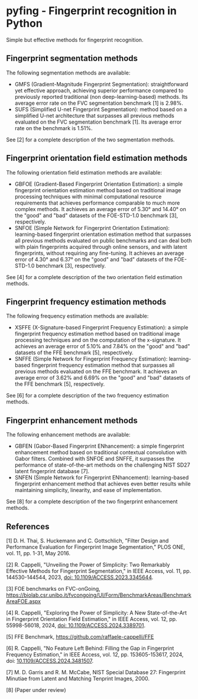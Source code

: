 # pyfing - Fingerprint recognition in Python

Simple but effective methods for fingerprint recognition.


## Fingerprint segmentation methods
The following segmentation methods are available:
- GMFS (Gradient-Magnitude Fingerprint Segmentation): straightforward yet effective approach, achieving superior performance compared to previously reported traditional (non deep-learning-based) methods. Its average error rate on the FVC segmentation benchmark \[1\] is 2.98%.
- SUFS (Simplified U-net Fingerprint Segmentation): method based on a simplified U-net architecture that surpasses all previous methods evaluated on the FVC segmentation benchmark \[1\]. Its average error rate on the benchmark is 1.51%.

See \[2\] for a complete description of the two segmentation methods.


## Fingerprint orientation field estimation methods
The following orientation field estimation methods are available:
- GBFOE (Gradient-Based Fingerprint Orientation Estimation): a simple fingerprint orientation estimation method based on traditional image processing techniques with minimal computational resource requirements that achieves performance comparable to much more complex methods. It achieves an average error of 5.30° and 14.40° on the "good" and "bad" datasets of the FOE-STD-1.0 benchmark \[3\], respectively.
- SNFOE (Simple Network for Fingerprint Orientation Estimation): learning-based fingerprint orientation estimation method that surpasses all previous methods evaluated on public benchmarks and can deal both with plain fingerprints acquired through online sensors, and with latent fingerprints, without requiring any fine-tuning. It achieves an average error of 4.30° and 6.37° on the "good" and "bad" datasets of the FOE-STD-1.0 benchmark \[3\], respectively.

See \[4\] for a complete description of the two orientation field estimation methods.


## Fingerprint frequency estimation methods
The following frequency estimation methods are available:
- XSFFE (X-Signature-based Fingerprint Frequency Estimation): a simple fingerprint frequency estimation method based on traditional image processing techniques and on the computation of the x-signature. It achieves an average error of 5.10% and 7.84%	on the "good" and "bad" datasets of the FFE benchmark \[5\], respectively.
- SNFFE (Simple Network for Fingerprint Frequency Estimation): learning-based fingerprint frequency estimation method that surpasses all previous methods evaluated on the FFE benchmark. It achieves an average error of 3.62% and 6.69%	on the "good" and "bad" datasets of the FFE benchmark \[5\], respectively.

See \[6\] for a complete description of the two frequency estimation methods.


## Fingerprint enhancement methods
The following enhancement methods are available:
- GBFEN (Gabor-Based Fingerprint ENhancement): a simple fingerprint enhancement method based on traditional contextual convolution with Gabor filters. Combined with SNFOE and SNFFE, it surpasses the performance of state-of-the-art methods on the challenging NIST SD27 latent fingerprint database \[7]\.
- SNFEN (Simple Network for Fingerprint ENhancement): learning-based fingerprint enhancement method that achieves even better results while maintaining simplicity,
linearity, and ease of implementation.

See \[8\] for a complete description of the two fingerprint enhancement methods.


## References
\[1\] D. H. Thai, S. Huckemann and C. Gottschlich, "Filter Design and Performance Evaluation for Fingerprint Image Segmentation," PLOS ONE, vol. 11, pp. 1-31, May 2016.

\[2\] R. Cappelli, "Unveiling the Power of Simplicity: Two Remarkably Effective Methods for Fingerprint Segmentation," in IEEE Access, vol. 11, pp. 144530-144544, 2023, [doi: 10.1109/ACCESS.2023.3345644](https://doi.org/10.1109/ACCESS.2023.3345644).

\[3\] FOE benchmarks on FVC-onGoing, https://biolab.csr.unibo.it/fvcongoing/UI/Form/BenchmarkAreas/BenchmarkAreaFOE.aspx

\[4\] R. Cappelli, "Exploring the Power of Simplicity: A New State-of-the-Art in Fingerprint Orientation Field Estimation," in IEEE Access, vol. 12, pp. 55998-56018, 2024, [doi: 10.1109/ACCESS.2024.3389701](https://doi.org/10.1109/ACCESS.2024.3389701).

\[5\] FFE Benchmark, https://github.com/raffaele-cappelli/FFE

\[6\] R. Cappelli, "No Feature Left Behind: Filling the Gap in Fingerprint Frequency Estimation," in IEEE Access, vol. 12, pp. 153605-153617, 2024, doi: [10.1109/ACCESS.2024.3481507](https://doi.org/10.1109/ACCESS.2024.3481507).

\[7\] M. D. Garris and R. M. McCabe, NIST Special Database 27: Fingerprint Minutiae from Latent and Matching Tenprint Images, 2000.

\[8\] (Paper under review)
